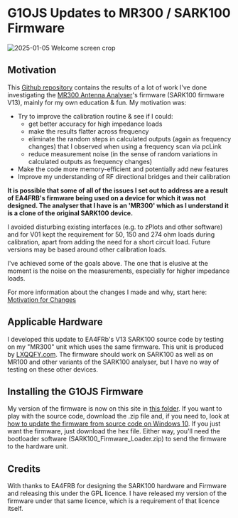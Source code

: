 # G1OJS Updates to MR300 / SARK100 Firmware

![2025-01-05 Welcome screen crop](https://github.com/user-attachments/assets/346571c2-0c78-4ebe-9a6f-890d23aa224d)

## Motivation
This [Github repository](https://github.com/G1OJS/G1OJS-MR300-SARK100-Firmware) contains the results of a lot of work I've done investigating the [MR300 Antenna Analyser](http://www.lxqqfy.com/e/product.php?id=MR300)'s firmware (SARK100 firmware V13), mainly for my own education & fun. My motivation was:
- Try to improve the calibration routine & see if I could:
    - get better accuracy for high impedance loads 
    - make the results flatter across frequency
    - eliminate the random steps in calculated outputs (again as frequency changes) that I observed when using a frequency scan via pcLink
    - reduce measurement noise (in the sense of random variations in calculated outputs as frequency changes)
- Make the code more memory-efficient and potentially add new features
- Improve my understanding of RF directional bridges and their calibration

**It is possible that some of all of the issues I set out to address are a result of EA4FRB's firmware being used on a device for which it was not designed. The analyser that I have is an 'MR300' which as I understand it is a clone of the original SARK100 device.**

I avoided disturbing existing interfaces (e.g. to zPlots and other software) and for V01 kept the requirement for 50, 150 and 274 ohm loads during calibration, apart from adding the need for a short circuit load. Future versions may be based around other calibration loads.

I've achieved some of the goals above. The one that is elusive at the moment is the noise on the measurements, especially for higher impedance loads.

For more information about the changes I made and why, start here: [Motivation for Changes](https://g1ojs.github.io/G1OJS-MR300-SARK100-Firmware/Motivation-for-changes/)

## Applicable Hardware
I developed this update to EA4FRb's V13 SARK100 source code by testing on my "MR300" unit which uses the same firmware. This unit is produced by [LXQQFY.com](http://www.lxqqfy.com/e/product.php?id=MR300). The firmware should work on SARK100 as well as on MR100 and other variants of the SARK100 analyser, but I have no way of testing on these other devices.

## Installing the G1OJS Firmware
My version of the firmware is now on this site in [this folder](https://github.com/G1OJS/G1OJS-MR300-SARK100-Firmware/tree/73c5250ae2730607a6a26db387411d7306f92c6b/SARK100%20Firmware%20G1OJS). If you want to play with the source code, download the .zip file and, if you need to, look at [how to update the firmware from source code on Windows 10](https://github.com/G1OJS/G1OJS-MR300-SARK100-Firmware/EditingOnWindows10/). If you just want the firmware, just download the hex file. Either way, you'll need the bootloader software (SARK100_Firmware_Loader.zip) to send the firmware to the hardware unit.

## Credits
With thanks to EA4FRB for designing the SARK100 hardware and Firmware and releasing this under the GPL licence. I have released my version of the firmware under that same licence, which is a requirement of that licence itself.

